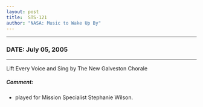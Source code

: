 ```yaml
---
layout: post
title:  STS-121
author: "NASA: Music to Wake Up By"
---
```


----
### DATE: July 05, 2005
----
Lift Every Voice and Sing by The New Galveston Chorale

##### Comment:
* played for Mission Specialist Stephanie Wilson.
